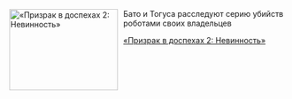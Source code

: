 <!--2025-04-18 11:00:26-->
<div class="yb">
  <div class="rss kino_kino"><a href="https://www.kino-teatr.ru/video/48466/" title="«Призрак в доспехах 2: Невинность»"><img src="https://www.kino-teatr.ru/video/6/6/48466/poster.jpg" width="196" height="147" align="left" hspace="5" style="margin: 0px 10px 0px 5px" alt="«Призрак в доспехах 2: Невинность»"/></a>Бато и Тогуса расследуют серию убийств роботами своих владельцев <p class="titl"><a href="https://www.kino-teatr.ru/video/48466/">«Призрак в доспехах 2: Невинность»</a></p></div>
</div>
